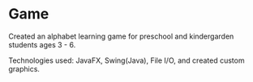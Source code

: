 # Game
Created an alphabet learning game for preschool and kindergarden students ages 3 - 6. 

Technologies used: JavaFX, Swing(Java), File I/O, and created custom graphics. 
